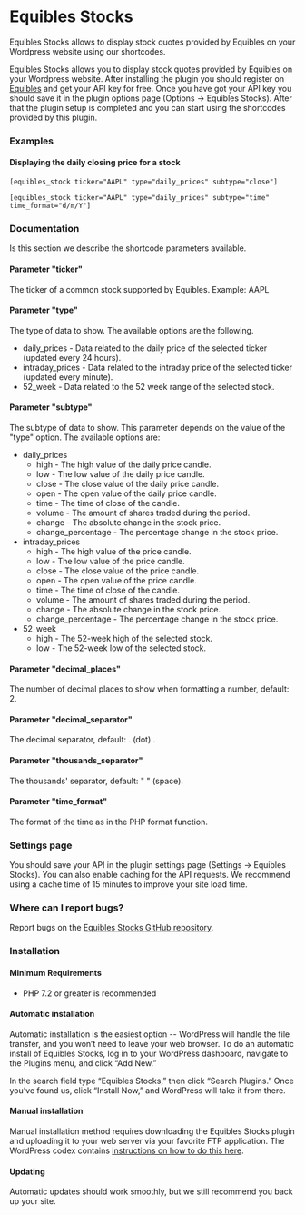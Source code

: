 # Equibles Stocks

Equibles Stocks allows to display stock quotes provided by Equibles on your Wordpress website using our shortcodes.

Equibles Stocks allows you to display stock quotes provided by Equibles on your Wordpress website.
After installing the plugin you should register on [Equibles](https://www.equibles.com/) and get your API key for free.
Once you have got your API key you should save it in the plugin options page (Options -> Equibles Stocks).
After that the plugin setup is completed and you can start using the shortcodes provided by this plugin.

### Examples

#### Displaying the daily closing price for a stock
```text
[equibles_stock ticker="AAPL" type="daily_prices" subtype="close"]
```

```text
[equibles_stock ticker="AAPL" type="daily_prices" subtype="time" time_format="d/m/Y"]
```

### Documentation
Is this section we describe the shortcode parameters available.

#### Parameter "ticker"
The ticker of a common stock supported by Equibles. Example: AAPL

#### Parameter "type"
The type of data to show. The available options are the following.

- daily_prices - Data related to the daily price of the selected ticker (updated every 24 hours).
- intraday_prices - Data related to the intraday price of the selected ticker (updated every minute).
- 52_week - Data related to the 52 week range of the selected stock.

#### Parameter "subtype"
The subtype of data to show. This parameter depends on the value of the "type" option.
The available options are:

- daily_prices
  - high - The high value of the daily price candle.
  - low - The low value of the daily price candle.
  - close - The close value of the daily price candle.
  - open - The open value of the daily price candle.
  - time - The time of close of the candle.
  - volume - The amount of shares traded during the period.
  - change - The absolute change in the stock price.
  - change_percentage - The percentage change in the stock price.
- intraday_prices
  - high - The high value of the price candle.
  - low - The low value of the price candle.
  - close - The close value of the price candle.
  - open - The open value of the price candle.
  - time - The time of close of the candle.
  - volume - The amount of shares traded during the period.
  - change - The absolute change in the stock price.
  - change_percentage - The percentage change in the stock price.
- 52_week
  - high - The 52-week high of the selected stock.
  - low - The 52-week low of the selected stock.

#### Parameter "decimal_places"
The number of decimal places to show when formatting a number, default: 2.

#### Parameter "decimal_separator"
The decimal separator, default: . (dot) .

#### Parameter "thousands_separator"
The thousands' separator, default: " " (space).

#### Parameter "time_format"
The format of the time as in the PHP format function.

### Settings page
You should save your API in the plugin settings page (Settings -> Equibles Stocks).
You can also enable caching for the API requests. We recommend using a cache time of 15 minutes to improve your site load time.


### Where can I report bugs?

Report bugs on the [Equibles Stocks GitHub repository](https://github.com/equibles/stocks-wordpress/issues?utm_medium=referral&utm_source=wordpress.org&utm_campaign=wp_org_repo_listing). 


### Installation

#### Minimum Requirements

* PHP 7.2 or greater is recommended


#### Automatic installation
Automatic installation is the easiest option -- WordPress will handle the file transfer, and you won’t need to leave your web browser. To do an automatic install of Equibles Stocks, log in to your WordPress dashboard, navigate to the Plugins menu, and click “Add New.”
 
In the search field type “Equibles Stocks,” then click “Search Plugins.” Once you’ve found us, click “Install Now,” and WordPress will take it from there.

#### Manual installation
Manual installation method requires downloading the Equibles Stocks plugin and uploading it to your web server via your favorite FTP application. The WordPress codex contains [instructions on how to do this here](https://wordpress.org/support/article/managing-plugins/#manual-plugin-installation).

#### Updating
Automatic updates should work smoothly, but we still recommend you back up your site.